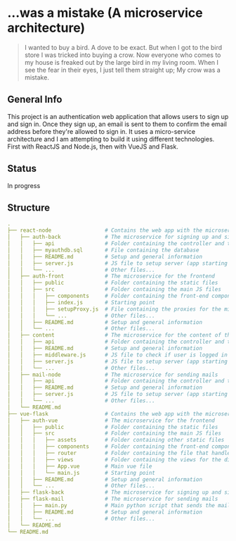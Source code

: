 # ...was a mistake (A microservice architecture)

> I wanted to buy a bird. A dove to be exact. But when I got to the bird store I was tricked into buying a crow. Now everyone who comes to my house is freaked out by the large bird in my living room. When I see the fear in their eyes, I just tell them straight up; My crow was a mistake.

## General Info

This project is an authentication web application that allows users to sign up and sign in. Once they sign up, an email is sent to them to confirm the email address before they're allowed to sign in. It uses a micro-service architecture and I am attempting to build it using different technologies. First with ReactJS and Node.js, then with VueJS and Flask.

## Status

In progress

## Structure

```yaml
.
├── react-node                 # Contains the web app with the microservice architecture built with ReactJS and NodeJS
│   ├── auth-back              # The microservice for signing up and signing in
│   │   ├── api                # Folder containing the controller and the routes
│   │   ├── myauthdb.sql       # File containing the database  
│   │   ├── README.md          # Setup and general information
│   │   ├── server.js          # JS file to setup server (app starting point)
│   │   └── ...                # Other files...
│   ├── auth-front             # The microservice for the frontend
│   │   ├── public             # Folder containing the static files
│   │   ├── src                # Folder containing the main JS files
│   │   │   ├── components     # Folder containing the front-end components
│   │   │   ├── index.js       # Starting point
│   │   │   ├── setupProxy.js  # File containing the proxies for the microservices
│   │   │   └── ...            # Other files...
│   │   ├── README.md          # Setup and general information
│   │   └── ...                # Other files...
│   ├── content                # The microservice for the content of the web app
│   │   ├── api                # Folder containing the controller and the routes  
│   │   ├── README.md          # Setup and general information
│   │   ├── middleware.js      # JS file to check if user is logged in
│   │   ├── server.js          # JS file to setup server (app starting point)
│   │   └── ...                # Other files...
│   ├── mail-node              # The microservice for sending mails
│   │   ├── api                # Folder containing the controller and the routes  
│   │   ├── README.md          # Setup and general information
│   │   ├── server.js          # JS file to setup server (app starting point)
│   │   └── ...                # Other files...
│   └── README.md
├── vue-flask                  # Contains the web app with the microservice architecture built with ReactJS and NodeJS
│   ├── auth-vue               # The microservice for the frontend
│   │   ├── public             # Folder containing the static files
│   │   ├── src                # Folder containing the main JS files
│   │   │   ├── assets         # Folder containing other static files
│   │   │   ├── components     # Folder containing the front-end components
│   │   │   ├── router         # Folder containing the file that handles all the routes
│   │   │   ├── views          # Folder containing the views for the different pages
│   │   │   ├── App.vue        # Main vue file
│   │   │   └── main.js        # Starting point
│   │   ├── README.md          # Setup and general information
│   │   └── ...                # Other files...
│   ├── flask-back             # The microservice for signing up and signing in
│   ├── flask-mail             # The microservice for sending mails
│   │   ├── main.py            # Main python script that sends the mail
│   │   ├── README.md          # Setup and general information
│   │   └── ...                # Other files...
│   └── README.md
└── README.md         
```
